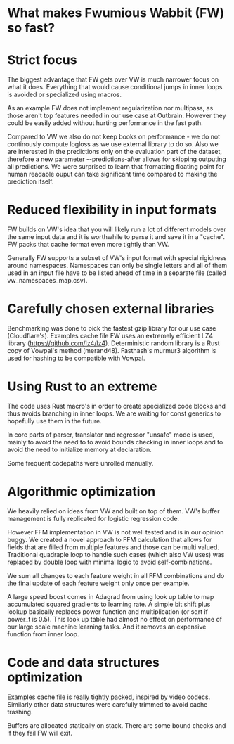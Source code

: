 # What makes Fwumious Wabbit (FW) so fast?

# Strict focus

The biggest advantage that FW gets over VW is much narrower focus on what it
does. Everything that would cause conditional jumps in inner loops is
avoided or specialized using macros.

As an example FW does not implement regularization nor multipass, as those
aren't top features needed in our use case at Outbrain. However they could
be easily added without hurting performance in the fast path.

Compared to VW we also do not keep books on performance - we do not
continously compute logloss as we use external library to do so. Also we are
interested in the predictions only on the evaluation part of the dataset,
therefore a new parameter --predictions-after allows for skipping outputing
all predictions. We were surprised to learn that fromatting floating point
for human readable ouput can take significant time compared to making the
prediction itself. 

# Reduced flexibility in input formats

FW builds on VW's idea that you will likely run a lot of different models
over the same input data and it is worthwhile to parse it and save it in a
"cache". FW packs that cache format even more tightly than VW.

Generally FW supports a subset of VW's input format with special rigidness 
around namespaces. Namespaces can only be single letters and all of them used 
in an input file have to be listed ahead of time in a separate file (called
vw_namespaces_map.csv).

# Carefully chosen external libraries

Benchmarking was done to pick the fastest gzip library for our use case
(Cloudflare's). Examples cache file FW uses an extremely efficient LZ4
library (https://github.com/lz4/lz4). Deterministic random library is a Rust
copy of Vowpal's method (merand48). Fasthash's murmur3 algorithm is used for
hashing to be compatible with Vowpal.

# Using Rust to an extreme

The code uses Rust macro's in order to create specialized code blocks and
thus avoids branching in inner loops. We are waiting for const generics to
hopefully use them in the future.

In core parts of parser, translator and regressor "unsafe" mode
is used, mainly to avoid the need to to avoid bounds checking in
inner loops and to avoid the need to initialize memory at declaration. 

Some frequent codepaths were unrolled manually.

# Algorithmic optimization

We heavily relied on ideas from VW and built on top of them. VW's buffer
management is fully replicated for logistic regression code.

However FFM implementation in VW is not well tested and is in our opinion 
buggy. We created a novel approach to FFM calculation that allows for fields 
that are filled from multiple features and those can be multi valued. 
Traditional quadraple loop to handle such cases (which also VW uses) was 
replaced by double loop with minimal logic to avoid self-combinations.

We sum all changes to each feature weight in all FFM combinations and do the
final update of each feature weight only once per example. 

A large speed boost comes in Adagrad from using look up table to 
map accumulated squared gradients to learning rate. A simple bit shift plus
lookup basically replaces power function and multiplication (or sqrt if 
power_t is 0.5). This look up table had almost no effect on performance 
of our large scale machine learning tasks. And it removes an expensive
function from inner loop.

# Code and data structures optimization

Examples cache file is really tightly packed, inspired by video codecs.
Similarly other data structures were carefully trimmed to avoid cache
trashing.

Buffers are allocated statically on stack. There are some bound checks and
if they fail FW will exit.
